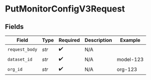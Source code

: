 # PutMonitorConfigV3Request


## Fields

| Field              | Type               | Required           | Description        | Example            |
| ------------------ | ------------------ | ------------------ | ------------------ | ------------------ |
| `request_body`     | *str*              | :heavy_check_mark: | N/A                |                    |
| `dataset_id`       | *str*              | :heavy_check_mark: | N/A                | model-123          |
| `org_id`           | *str*              | :heavy_check_mark: | N/A                | org-123            |